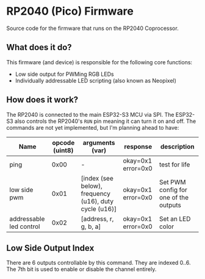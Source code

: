 # RP2040 (Pico) Firmware

Source code for the firmware that runs on the RP2040 Coprocessor.

## What does it do?

This firmware (and device) is responsible for the following core functions:

* Low side output for PWMing RGB LEDs
* Individually addressable LED scripting (also known as Neopixel)

## How does it work?

The RP2040 is connected to the main ESP32-S3 MCU via SPI. The ESP32-S3 also controls the RP2040's `RUN` pin meaning it can turn it on and off. The commands are not yet implemented, but I'm planning ahead to have:

| Name  | opcode (uint8) | arguments (var) | response | description |
| - | - | - | - | - |
| ping |  0x00 | - | okay=0x1 error=0x0 |test for life |
| low side pwm | 0x01 | [index (see below), frequency (u16), duty cycle (u16)] | okay=0x1 error=0x0 | Set PWM config for one of the outputs |
| addressable led control | 0x02 | [address, r, g, b, a] |okay=0x1 error=0x0 | Set an LED color |

## Low Side Output Index

There are 6 outputs controllable by this command. They are indexed 0..6. The 7th bit is used to enable or disable the channel entirely.
